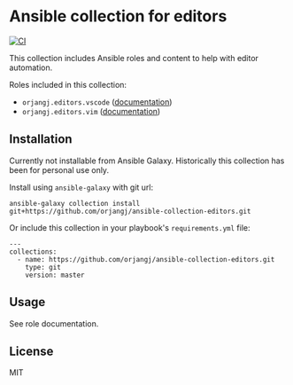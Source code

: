 # Ansible collection for editors

[![CI](https://github.com/orjangj/ansible-collection-editors/workflows/CI/badge.svg?event=push)](https://github.com/orjangj/ansible-collection-editors/actions?query=workflow%3ACI)

This collection includes Ansible roles and content to help with editor automation.

Roles included in this collection:

  - `orjangj.editors.vscode` ([documentation](https://github.com/orjangj/ansible-collection-editors/blob/master/roles/vscode/README.md))
  - `orjangj.editors.vim` ([documentation](https://github.com/orjangj/ansible-collection-editors/blob/master/roles/vim/README.md))

## Installation

Currently not installable from Ansible Galaxy. Historically this collection has been for personal use only.

Install using `ansible-galaxy` with git url:

```
ansible-galaxy collection install git+https://github.com/orjangj/ansible-collection-editors.git
```

Or include this collection in your playbook's `requirements.yml` file:

```
---
collections:
  - name: https://github.com/orjangj/ansible-collection-editors.git
    type: git
    version: master
```

## Usage

See role documentation.

## License

MIT
